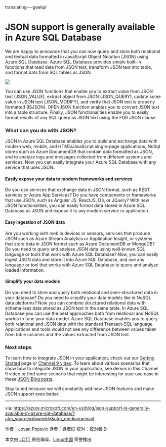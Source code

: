 translating---geekpi

JSON support is generally available in Azure SQL Database
===========

We are happy to announce that you can now query and store both relational and textual data formatted in JavaScript Object Notation (JSON) using Azure SQL Database. Azure SQL Database provides simple built-in functions that read data from JSON text, transform JSON text into table, and format data from SQL tables as JSON.

![](https://azurecomcdn.azureedge.net/mediahandler/acomblog/media/Default/blog/1cc536a5-a822-467b-a4a2-4557746f70cc.png)


You can use JSON functions that enable you to extract value from JSON text (JSON_VALUE), extract object from JSON (JSON_QUERY), update some value in JSON text (JSON_MODIFY), and verify that JSON text is properly formatted (ISJSON). OPENJSON function enables you to convert JSON text into a table structure. Finally, JSON functionalities enable you to easily format results of any SQL query as JSON text using the FOR JSON clause.

### What can you do with JSON?

JSON in Azure SQL Database enables you to build and exchange data with modern web, mobile, and HTM5/JavaScript single-page applications, NoSql stores such as Azure DocumentDB that contain data formatted as JSON, and to analyze logs and messages collected from different systems and services. Now you can easily integrate your Azure SQL Database with any service that uses JSON.

#### Easily expose your data to modern frameworks and services

Do you use services that exchange data in JSON format, such as REST services or Azure App Services? Do you have components or frameworks that use JSON, such as Angular JS, ReactJS, D3, or JQuery? With new JSON functionalities, you can easily format data stored in Azure SQL Database as JSON and expose it to any modern service or application.

#### Easy ingestion of JSON data

Are you working with mobile devices or sensors, services that produce JSON such as Azure Stream Analytics or Application Insight, or systems that store data in JSON format such as Azure DocumentDB or MongoDB? Do you need to query and analyze JSON data using well-known SQL language or tools that work with Azure SQL Database? Now, you can easily ingest JSON data and store it into Azure SQL Database, and use any language or tool that works with Azure SQL Database to query and analyze loaded information.

#### Simplify your data models

Do you need to store and query both relational and semi-structured data in your database? Do you need to simplify your data models like in NoSQL data platforms? Now you can combine structured relational data with schema-less data stored as JSON text in the same table. In Azure SQL Database you can use the best approaches both from relational and NoSQL worlds to tune your data model. Azure SQL Database enables you to query both relational and JSON data with the standard Transact-SQL language. Applications and tools would not see any difference between values taken from table columns and the values extracted from JSON text.

### Next steps

To learn how to integrate JSON in your application, check out our [Getting Started][1] page or [Channel 9 video][2]. To learn about various scenarios that show how to integrate JSON in your application, see demos in this Channel 9 video or find some scenario that might be interesting for your use case in these [JSON Blog posts][3].

Stay tuned because we will constantly add new JSON features and make JSON support even better.



--------------------------------------------------------------------------------

via: https://azure.microsoft.com/en-us/blog/json-support-is-generally-available-in-azure-sql-database/?utm_source=dbweekly&utm_medium=email

作者：[Jovan Popovic][a]
译者：[译者ID](https://github.com/译者ID)
校对：[校对者ID](https://github.com/校对者ID)

本文由 [LCTT](https://github.com/LCTT/TranslateProject) 原创编译，[Linux中国](https://linux.cn/) 荣誉推出

[a]: https://azure.microsoft.com/en-us/blog/author/jovanpop/
[1]: https://azure.microsoft.com/en-us/documentation/articles/sql-database-json-features/
[2]: https://channel9.msdn.com/Shows/Data-Exposed/SQL-Server-2016-and-JSON-Support
[3]: http://blogs.msdn.com/b/sqlserverstorageengine/archive/tags/json/







